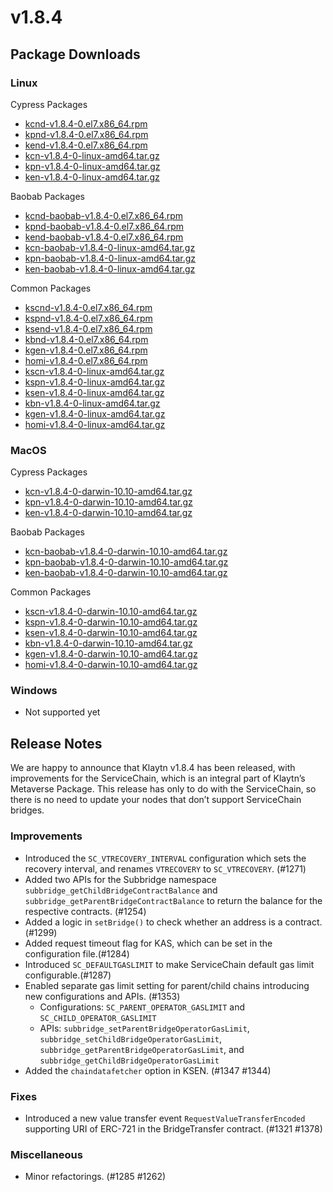# v1.8.4

## Package Downloads <a href="#package-downloads" id="package-downloads"></a>

### Linux <a href="#linux" id="linux"></a>

Cypress Packages

* [kcnd-v1.8.4-0.el7.x86\_64.rpm](https://packages.klaytn.net/klaytn/v1.8.4/kcnd-v1.8.4-0.el7.x86\_64.rpm)
* [kpnd-v1.8.4-0.el7.x86\_64.rpm](https://packages.klaytn.net/klaytn/v1.8.4/kpnd-v1.8.4-0.el7.x86\_64.rpm)
* [kend-v1.8.4-0.el7.x86\_64.rpm](https://packages.klaytn.net/klaytn/v1.8.4/kend-v1.8.4-0.el7.x86\_64.rpm)
* [kcn-v1.8.4-0-linux-amd64.tar.gz](https://packages.klaytn.net/klaytn/v1.8.4/kcn-v1.8.4-0-linux-amd64.tar.gz)
* [kpn-v1.8.4-0-linux-amd64.tar.gz](https://packages.klaytn.net/klaytn/v1.8.4/kpn-v1.8.4-0-linux-amd64.tar.gz)
* [ken-v1.8.4-0-linux-amd64.tar.gz](https://packages.klaytn.net/klaytn/v1.8.4/ken-v1.8.4-0-linux-amd64.tar.gz)

Baobab Packages

* [kcnd-baobab-v1.8.4-0.el7.x86\_64.rpm](https://packages.klaytn.net/klaytn/v1.8.4/kcnd-baobab-v1.8.4-0.el7.x86\_64.rpm)
* [kpnd-baobab-v1.8.4-0.el7.x86\_64.rpm](https://packages.klaytn.net/klaytn/v1.8.4/kpnd-baobab-v1.8.4-0.el7.x86\_64.rpm)
* [kend-baobab-v1.8.4-0.el7.x86\_64.rpm](https://packages.klaytn.net/klaytn/v1.8.4/kend-baobab-v1.8.4-0.el7.x86\_64.rpm)
* [kcn-baobab-v1.8.4-0-linux-amd64.tar.gz](https://packages.klaytn.net/klaytn/v1.8.4/kcn-baobab-v1.8.4-0-linux-amd64.tar.gz)
* [kpn-baobab-v1.8.4-0-linux-amd64.tar.gz](https://packages.klaytn.net/klaytn/v1.8.4/kpn-baobab-v1.8.4-0-linux-amd64.tar.gz)
* [ken-baobab-v1.8.4-0-linux-amd64.tar.gz](https://packages.klaytn.net/klaytn/v1.8.4/ken-baobab-v1.8.4-0-linux-amd64.tar.gz)

Common Packages

* [kscnd-v1.8.4-0.el7.x86\_64.rpm](https://packages.klaytn.net/klaytn/v1.8.4/kscnd-v1.8.4-0.el7.x86\_64.rpm)
* [kspnd-v1.8.4-0.el7.x86\_64.rpm](https://packages.klaytn.net/klaytn/v1.8.4/kspnd-v1.8.4-0.el7.x86\_64.rpm)
* [ksend-v1.8.4-0.el7.x86\_64.rpm](https://packages.klaytn.net/klaytn/v1.8.4/ksend-v1.8.4-0.el7.x86\_64.rpm)
* [kbnd-v1.8.4-0.el7.x86\_64.rpm](https://packages.klaytn.net/klaytn/v1.8.4/kbnd-v1.8.4-0.el7.x86\_64.rpm)
* [kgen-v1.8.4-0.el7.x86\_64.rpm](https://packages.klaytn.net/klaytn/v1.8.4/kgen-v1.8.4-0.el7.x86\_64.rpm)
* [homi-v1.8.4-0.el7.x86\_64.rpm](https://packages.klaytn.net/klaytn/v1.8.4/homi-v1.8.4-0.el7.x86\_64.rpm)
* [kscn-v1.8.4-0-linux-amd64.tar.gz](https://packages.klaytn.net/klaytn/v1.8.4/kscn-v1.8.4-0-linux-amd64.tar.gz)
* [kspn-v1.8.4-0-linux-amd64.tar.gz](https://packages.klaytn.net/klaytn/v1.8.4/kspn-v1.8.4-0-linux-amd64.tar.gz)
* [ksen-v1.8.4-0-linux-amd64.tar.gz](https://packages.klaytn.net/klaytn/v1.8.4/ksen-v1.8.4-0-linux-amd64.tar.gz)
* [kbn-v1.8.4-0-linux-amd64.tar.gz](https://packages.klaytn.net/klaytn/v1.8.4/kbn-v1.8.4-0-linux-amd64.tar.gz)
* [kgen-v1.8.4-0-linux-amd64.tar.gz](https://packages.klaytn.net/klaytn/v1.8.4/kgen-v1.8.4-0-linux-amd64.tar.gz)
* [homi-v1.8.4-0-linux-amd64.tar.gz](https://packages.klaytn.net/klaytn/v1.8.4/homi-v1.8.4-0-linux-amd64.tar.gz)

### MacOS <a href="#macos" id="macos"></a>

Cypress Packages

* [kcn-v1.8.4-0-darwin-10.10-amd64.tar.gz](https://packages.klaytn.net/klaytn/v1.8.4/kcn-v1.8.4-0-darwin-10.10-amd64.tar.gz)
* [kpn-v1.8.4-0-darwin-10.10-amd64.tar.gz](https://packages.klaytn.net/klaytn/v1.8.4/kpn-v1.8.4-0-darwin-10.10-amd64.tar.gz)
* [ken-v1.8.4-0-darwin-10.10-amd64.tar.gz](https://packages.klaytn.net/klaytn/v1.8.4/ken-v1.8.4-0-darwin-10.10-amd64.tar.gz)

Baobab Packages

* [kcn-baobab-v1.8.4-0-darwin-10.10-amd64.tar.gz](https://packages.klaytn.net/klaytn/v1.8.4/kcn-baobab-v1.8.4-0-darwin-10.10-amd64.tar.gz)
* [kpn-baobab-v1.8.4-0-darwin-10.10-amd64.tar.gz](https://packages.klaytn.net/klaytn/v1.8.4/kpn-baobab-v1.8.4-0-darwin-10.10-amd64.tar.gz)
* [ken-baobab-v1.8.4-0-darwin-10.10-amd64.tar.gz](https://packages.klaytn.net/klaytn/v1.8.4/ken-baobab-v1.8.4-0-darwin-10.10-amd64.tar.gz)

Common Packages

* [kscn-v1.8.4-0-darwin-10.10-amd64.tar.gz](https://packages.klaytn.net/klaytn/v1.8.4/kscn-v1.8.4-0-darwin-10.10-amd64.tar.gz)
* [kspn-v1.8.4-0-darwin-10.10-amd64.tar.gz](https://packages.klaytn.net/klaytn/v1.8.4/kspn-v1.8.4-0-darwin-10.10-amd64.tar.gz)
* [ksen-v1.8.4-0-darwin-10.10-amd64.tar.gz](https://packages.klaytn.net/klaytn/v1.8.4/ksen-v1.8.4-0-darwin-10.10-amd64.tar.gz)
* [kbn-v1.8.4-0-darwin-10.10-amd64.tar.gz](https://packages.klaytn.net/klaytn/v1.8.4/kbn-v1.8.4-0-darwin-10.10-amd64.tar.gz)
* [kgen-v1.8.4-0-darwin-10.10-amd64.tar.gz](https://packages.klaytn.net/klaytn/v1.8.4/kgen-v1.8.4-0-darwin-10.10-amd64.tar.gz)
* [homi-v1.8.4-0-darwin-10.10-amd64.tar.gz](https://packages.klaytn.net/klaytn/v1.8.4/homi-v1.8.4-0-darwin-10.10-amd64.tar.gz)

### Windows <a href="#windows" id="windows"></a>

* Not supported yet

## Release Notes <a href="#release-notes" id="release-notes"></a>

We are happy to announce that Klaytn v1.8.4 has been released, with improvements for the ServiceChain, which is an integral part of Klaytn’s Metaverse Package. This release has only to do with the ServiceChain, so there is no need to update your nodes that don’t support ServiceChain bridges.

### Improvements

* Introduced the `SC_VTRECOVERY_INTERVAL` configuration which sets the recovery interval, and renames `VTRECOVERY` to `SC_VTRECOVERY`. (#1271)
* Added two APIs for the Subbridge namespace `subbridge_getChildBridgeContractBalance` and `subbridge_getParentBridgeContractBalance` to return the balance for the respective contracts. (#1254)
* Added a logic in `setBridge()` to check whether an address is a contract. (#1299)
* Added request timeout flag for KAS, which can be set in the configuration file.(#1284)
* Introduced `SC_DEFAULTGASLIMIT` to make ServiceChain default gas limit configurable.(#1287)
* Enabled separate gas limit setting for parent/child chains introducing new configurations and APIs. (#1353)
  * Configurations: `SC_PARENT_OPERATOR_GASLIMIT` and `SC_CHILD_OPERATOR_GASLIMIT`
  * APIs: `subbridge_setParentBridgeOperatorGasLimit`, `subbridge_setChildBridgeOperatorGasLimit`, `subbridge_getParentBridgeOperatorGasLimit`, and `subbridge_getChildBridgeOperatorGasLimit`
* Added the `chaindatafetcher` option in KSEN. (#1347 #1344)

### Fixes

* Introduced a new value transfer event `RequestValueTransferEncoded` supporting URI of ERC-721 in the BridgeTransfer contract. (#1321 #1378)

### Miscellaneous

* Minor refactorings. (#1285 #1262)
